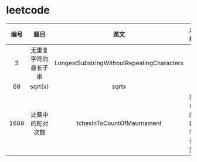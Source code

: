 # leetcode


|    编号    |         题目         |                    英文                    |      总结      |
|:--------:| :--------------------: | :------------------------------------------: | :--------------: |
|    3     | 无重复字符的最长子串 | LongestSubstringWithoutRepeatingCharacters |                |
|    69    |       sqrt(x)       |                   sqrtx                   |                |
|   1688   |   比赛中的配对次数   |         tchesInToCountOfMaurnament         | 简单的数学计算 |

